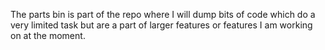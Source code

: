 The parts bin is part of the repo where I will dump bits of code which do a very limited task but are a part of larger features or features I am working on at the moment.
